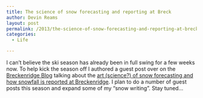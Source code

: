 ```yaml
---
title: The science of snow forecasting and reporting at Breck
author: Devin Reams
layout: post
permalink: /2013/the-science-of-snow-forecasting-and-reporting-at-breck/
categories:
  - Life

---
```

I can&#8217;t believe the ski season has already been in full swing for a few weeks now. To help kick the season off I authored a guest post over on the [Breckenridge Blog][1] talking about the [art (science?) of snow forecasting and how snowfall is reported at Breckenridge][2]. I plan to do a number of guest posts this season and expand some of my &#8220;snow writing&#8221;. Stay tuned&#8230;

 [1]: http://blog.breckenridge.com
 [2]: http://blog.breckenridge.com/2013/11/21/science-snow-forecasting-reporting-breck/